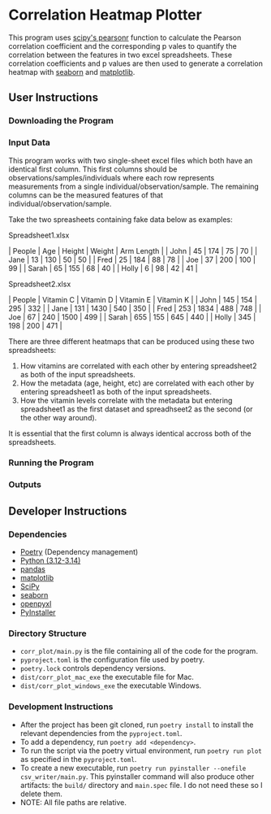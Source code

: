 # Correlation Heatmap Plotter

This program uses [scipy's pearsonr](https://docs.scipy.org/doc/scipy/reference/generated/scipy.stats.pearsonr.html) function to calculate the Pearson correlation coefficient and the corresponding p vales to quantify the correlation between the features in two excel spreadsheets. These correlation coefficients and p values are then used to generate a correlation heatmap with [seaborn](https://seaborn.pydata.org/) and [matplotlib](https://matplotlib.org/). 

## User Instructions

### Downloading the Program

### Input Data

This program works with two single-sheet excel files which both have an identical first column. This first columns should be observations/samples/individuals where each row represents measurements from a single individual/observation/sample. The remaining columns can be the measured features of that individual/observation/sample. 

Take the two spreasheets containing fake data below as examples:

Spreadsheet1.xlsx

| People | Age | Height | Weight | Arm Length |
| John | 45 | 174 | 75 | 70 |
| Jane | 13 | 130 | 50 | 50 |
| Fred | 25 | 184 | 88 | 78 |
| Joe | 37 | 200 | 100 | 99 |
| Sarah | 65 | 155 | 68 | 40 |
| Holly | 6 | 98 | 42 | 41 |

Spreadsheet2.xlsx

| People | Vitamin C | Vitamin D | Vitamin E | Vitamin K |
| John | 145 | 154 | 295 | 332 |
| Jane | 131 | 1430 | 540 | 350 |
| Fred | 253 | 1834 | 488 | 748 |
| Joe | 67 | 240 | 1500 | 499 |
| Sarah | 655 | 155 | 645 | 440 |
| Holly | 345 | 198 | 200 | 471 |

There are three different heatmaps that can be produced using these two spreadsheets:

1. How vitamins are correlated with each other by entering spreadsheet2 as both of the input spreadsheets.
2. How the metadata (age, height, etc) are correlated with each other by entering spreadsheet1 as both of the input spreadsheets.
3. How the vitamin levels correlate with the metadata but entering spreadsheet1 as the first dataset and spreadhseet2 as the second (or the other way around). 

It is essential that the first column is always identical accross both of the spreadsheets.



### Running the Program


### Outputs



## Developer Instructions

### Dependencies

* [Poetry](https://python-poetry.org/) (Dependency management)
* [Python (3.12-3.14)](https://www.python.org/downloads/)
* [pandas](https://pandas.pydata.org/)
* [matplotlib](https://matplotlib.org/)
* [SciPy](https://scipy.org/)
* [seaborn](https://seaborn.pydata.org/)
* [openpyxl](https://openpyxl.readthedocs.io/en/stable/)
* [PyInstaller](https://pyinstaller.org/en/stable/) 


### Directory Structure

* `corr_plot/main.py` is the file containing all of the code for the program.
* `pyproject.toml` is the configuration file used by poetry.
* `poetry.lock` controls dependency versions.
* `dist/corr_plot_mac_exe` the executable file for Mac.
* `dist/corr_plot_windows_exe` the executable Windows.

### Development Instructions

* After the project has been git cloned, run `poetry install` to install the relevant dependencies from the `pyproject.toml`.
* To add a dependency, run `poetry add <dependency>`.
* To run the script via the poetry virtual environment, run `poetry run plot` as specified in the `pyproject.toml`.
* To create a new executable, run `poetry run pyinstaller --onefile csv_writer/main.py`. This pyinstaller command will also produce other artifacts: the `build/` directory and `main.spec` file. I do not need these so I delete them.
* NOTE: All file paths are relative.



